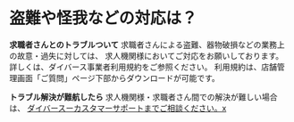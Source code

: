 # 盗難や怪我などの対応は？
**求職者さんとのトラブルついて**
求職者さんによる盗難、器物破損などの業務上の故意・過失に対しては、
求人機関様においてご対応をお願いしております。
詳しくは、ダイバース事業者利用規約をご参照ください。
利用規約は、店舗管理画面「ご質問」ページ下部からダウンロードが可能です。

**トラブル解決が難航したら**
求人機関様・求職者さん間での解決が難しい場合は、
[ダイバースーカスタマーサポートまでご相談ください。x](/contacts/new)